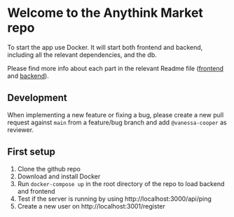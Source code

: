 # Welcome to the Anythink Market repo

To start the app use Docker. It will start both frontend and backend, including all the relevant dependencies, and the db.

Please find more info about each part in the relevant Readme file ([frontend](frontend/readme.md) and [backend](backend/README.md)).

## Development

When implementing a new feature or fixing a bug, please create a new pull request against `main` from a feature/bug branch and add `@vanessa-cooper` as reviewer.

## First setup

1. Clone the github repo
2. Download and install Docker
3. Run `docker-compose up` in the root directory of the repo to load backend and frontend
4. Test if the server is running by using http://localhost:3000/api/ping
5. Create a new user on http://localhost:3001/register
